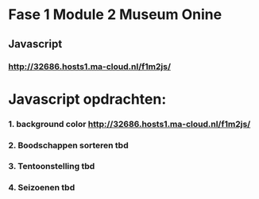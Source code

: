 # Fase 1 Module 2 Museum Onine
## Javascript
### http://32686.hosts1.ma-cloud.nl/f1m2js/

# Javascript opdrachten:
### 1. background color http://32686.hosts1.ma-cloud.nl/f1m2js/
### 2. Boodschappen sorteren tbd
### 3. Tentoonstelling tbd
### 4. Seizoenen tbd
